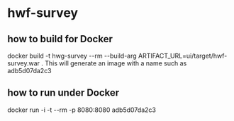 # hwf-survey

## how to build for Docker
docker build -t hwg-survey --rm --build-arg ARTIFACT_URL=ui/target/hwf-survey.war .
This will generate an image with a name such as adb5d07da2c3

## how to run under Docker
docker run -i -t --rm -p 8080:8080 adb5d07da2c3

